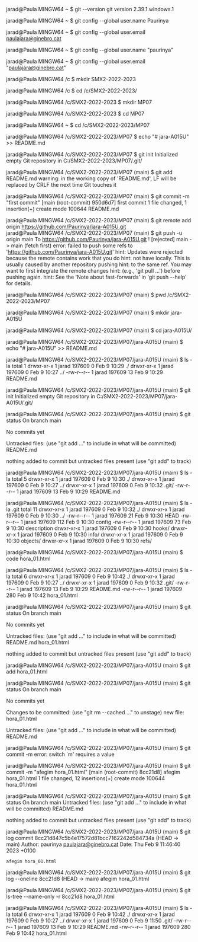 jarad@Paula MINGW64 ~
$ git --version
git version 2.39.1.windows.1

jarad@Paula MINGW64 ~
$ git config --global user.name
Paurinya

jarad@Paula MINGW64 ~
$ git config --global user.email
paulajara@ginebro.cat

jarad@Paula MINGW64 ~
$ git config --global user.name "paurinya"

jarad@Paula MINGW64 ~
$ git config --global user.email "paulajara@ginebro.cat"

jarad@Paula MINGW64 /c
$ mkdir SMX2-2022-2023

jarad@Paula MINGW64 /c
$ cd /c/SMX2-2022-2023/

jarad@Paula MINGW64 /c/SMX2-2022-2023
$ mkdir MP07

jarad@Paula MINGW64 /c/SMX2-2022-2023
$ cd MP07

jarad@Paula MINGW64 ~
$ cd /c/SMX2-2022-2023/MP07

jarad@Paula MINGW64 /c/SMX2-2022-2023/MP07
$ echo "# jara-A015U" >> README.md

jarad@Paula MINGW64 /c/SMX2-2022-2023/MP07
$ git init
Initialized empty Git repository in C:/SMX2-2022-2023/MP07/.git/

jarad@Paula MINGW64 /c/SMX2-2022-2023/MP07 (main)
$ git add README.md
warning: in the working copy of 'README.md', LF will be replaced by CRLF the next time Git touches it

jarad@Paula MINGW64 /c/SMX2-2022-2023/MP07 (main)
$ git commit -m "first commit"
[main (root-commit) 950d6d7] first commit
 1 file changed, 1 insertion(+)
 create mode 100644 README.md

jarad@Paula MINGW64 /c/SMX2-2022-2023/MP07 (main)
$ git remote add origin https://github.com/Paurinya/jara-A015U.git              
jarad@Paula MINGW64 /c/SMX2-2022-2023/MP07 (main)
$ git push -u origin main
To https://github.com/Paurinya/jara-A015U.git
 ! [rejected]        main -> main (fetch first)
error: failed to push some refs to 'https://github.com/Paurinya/jara-A015U.git'
hint: Updates were rejected because the remote contains work that you do
hint: not have locally. This is usually caused by another repository pushing
hint: to the same ref. You may want to first integrate the remote changes
hint: (e.g., 'git pull ...') before pushing again.
hint: See the 'Note about fast-forwards' in 'git push --help' for details.

jarad@Paula MINGW64 /c/SMX2-2022-2023/MP07 (main)
$ pwd
/c/SMX2-2022-2023/MP07

jarad@Paula MINGW64 /c/SMX2-2022-2023/MP07 (main)
$ mkdir jara-A015U

jarad@Paula MINGW64 /c/SMX2-2022-2023/MP07 (main)
$ cd jara-A015U/

jarad@Paula MINGW64 /c/SMX2-2022-2023/MP07/jara-A015U (main)
$ echo "# jara-A015U" >> README.md

jarad@Paula MINGW64 /c/SMX2-2022-2023/MP07/jara-A015U (main)
$ ls -la
total 1
drwxr-xr-x 1 jarad 197609  0 Feb  9 10:29 ./
drwxr-xr-x 1 jarad 197609  0 Feb  9 10:27 ../
-rw-r--r-- 1 jarad 197609 13 Feb  9 10:29 README.md

jarad@Paula MINGW64 /c/SMX2-2022-2023/MP07/jara-A015U (main)
$ git init
Initialized empty Git repository in C:/SMX2-2022-2023/MP07/jara-A015U/.git/

jarad@Paula MINGW64 /c/SMX2-2022-2023/MP07/jara-A015U (main)
$ git status
On branch main

No commits yet

Untracked files:
  (use "git add <file>..." to include in what will be committed)
        README.md

nothing added to commit but untracked files present (use "git add" to track)

jarad@Paula MINGW64 /c/SMX2-2022-2023/MP07/jara-A015U (main)
$ ls -la
total 5
drwxr-xr-x 1 jarad 197609  0 Feb  9 10:30 ./
drwxr-xr-x 1 jarad 197609  0 Feb  9 10:27 ../
drwxr-xr-x 1 jarad 197609  0 Feb  9 10:32 .git/
-rw-r--r-- 1 jarad 197609 13 Feb  9 10:29 README.md

jarad@Paula MINGW64 /c/SMX2-2022-2023/MP07/jara-A015U (main)
$ ls -la .git
total 11
drwxr-xr-x 1 jarad 197609   0 Feb  9 10:32 ./
drwxr-xr-x 1 jarad 197609   0 Feb  9 10:30 ../
-rw-r--r-- 1 jarad 197609  21 Feb  9 10:30 HEAD
-rw-r--r-- 1 jarad 197609 112 Feb  9 10:30 config
-rw-r--r-- 1 jarad 197609  73 Feb  9 10:30 description
drwxr-xr-x 1 jarad 197609   0 Feb  9 10:30 hooks/
drwxr-xr-x 1 jarad 197609   0 Feb  9 10:30 info/
drwxr-xr-x 1 jarad 197609   0 Feb  9 10:30 objects/
drwxr-xr-x 1 jarad 197609   0 Feb  9 10:30 refs/

jarad@Paula MINGW64 /c/SMX2-2022-2023/MP07/jara-A015U (main)
$ code hora_01.html

jarad@Paula MINGW64 /c/SMX2-2022-2023/MP07/jara-A015U (main)
$ ls -la
total 6
drwxr-xr-x 1 jarad 197609   0 Feb  9 10:42 ./
drwxr-xr-x 1 jarad 197609   0 Feb  9 10:27 ../
drwxr-xr-x 1 jarad 197609   0 Feb  9 10:32 .git/
-rw-r--r-- 1 jarad 197609  13 Feb  9 10:29 README.md
-rw-r--r-- 1 jarad 197609 280 Feb  9 10:42 hora_01.html

jarad@Paula MINGW64 /c/SMX2-2022-2023/MP07/jara-A015U (main)
$ git status
On branch main

No commits yet

Untracked files:
  (use "git add <file>..." to include in what will be committed)
        README.md
        hora_01.html

nothing added to commit but untracked files present (use "git add" to track)

jarad@Paula MINGW64 /c/SMX2-2022-2023/MP07/jara-A015U (main)
$ git add hora_01.html

jarad@Paula MINGW64 /c/SMX2-2022-2023/MP07/jara-A015U (main)
$ git status
On branch main

No commits yet

Changes to be committed:
  (use "git rm --cached <file>..." to unstage)
        new file:   hora_01.html

Untracked files:
  (use "git add <file>..." to include in what will be committed)
        README.md

jarad@Paula MINGW64 /c/SMX2-2022-2023/MP07/jara-A015U (main)
$ git commit -m
error: switch `m' requires a value

jarad@Paula MINGW64 /c/SMX2-2022-2023/MP07/jara-A015U (main)
$ git commit -m "afegim hora_01.html"
[main (root-commit) 8cc21d8] afegim hora_01.html
 1 file changed, 12 insertions(+)
 create mode 100644 hora_01.html

jarad@Paula MINGW64 /c/SMX2-2022-2023/MP07/jara-A015U (main)
$ git status
On branch main
Untracked files:
  (use "git add <file>..." to include in what will be committed)
        README.md

nothing added to commit but untracked files present (use "git add" to track)

jarad@Paula MINGW64 /c/SMX2-2022-2023/MP07/jara-A015U (main)
$ git log
commit 8cc21d847c5b4e17572d81bcc7162242d584734a (HEAD -> main)
Author: paurinya <paulajara@ginebro.cat>
Date:   Thu Feb 9 11:46:40 2023 +0100

    afegim hora_01.html

jarad@Paula MINGW64 /c/SMX2-2022-2023/MP07/jara-A015U (main)
$ git log --oneline
8cc21d8 (HEAD -> main) afegim hora_01.html

jarad@Paula MINGW64 /c/SMX2-2022-2023/MP07/jara-A015U (main)
$ git ls-tree --name-only -r 8cc21d8
hora_01.html

jarad@Paula MINGW64 /c/SMX2-2022-2023/MP07/jara-A015U (main)
$ ls -la
total 6
drwxr-xr-x 1 jarad 197609   0 Feb  9 10:42 ./
drwxr-xr-x 1 jarad 197609   0 Feb  9 10:27 ../
drwxr-xr-x 1 jarad 197609   0 Feb  9 11:50 .git/
-rw-r--r-- 1 jarad 197609  13 Feb  9 10:29 README.md
-rw-r--r-- 1 jarad 197609 280 Feb  9 10:42 hora_01.html
